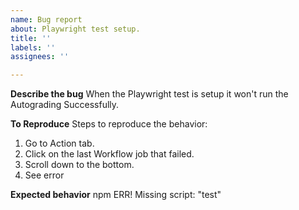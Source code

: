 ```yaml
---
name: Bug report
about: Playwright test setup.
title: ''
labels: ''
assignees: ''

---
```


**Describe the bug**
When the Playwright test is setup it won't run the Autograding Successfully.

**To Reproduce**
Steps to reproduce the behavior:
1. Go to Action tab.
2. Click on the last Workflow job that failed.
3. Scroll down to the bottom.
4. See error

**Expected behavior**
npm ERR! Missing script: "test"

